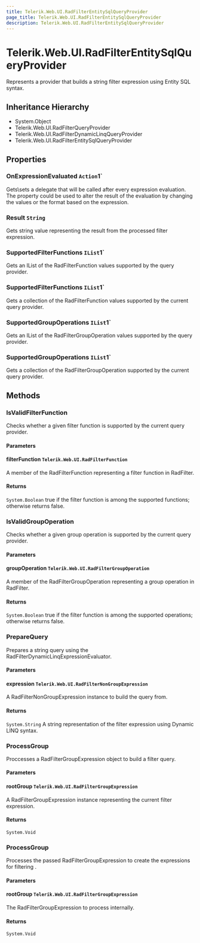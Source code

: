 ```yaml
---
title: Telerik.Web.UI.RadFilterEntitySqlQueryProvider
page_title: Telerik.Web.UI.RadFilterEntitySqlQueryProvider
description: Telerik.Web.UI.RadFilterEntitySqlQueryProvider
---
```


# Telerik.Web.UI.RadFilterEntitySqlQueryProvider

Represents a provider that builds a string filter expression using Entity SQL syntax.

## Inheritance Hierarchy

* System.Object
* Telerik.Web.UI.RadFilterQueryProvider
* Telerik.Web.UI.RadFilterDynamicLinqQueryProvider
* Telerik.Web.UI.RadFilterEntitySqlQueryProvider

## Properties

###  OnExpressionEvaluated `Action`1`

Gets\sets a delegate that will be called after every expression evaluation.
            The property could be used to alter the result of the evaluation by changing
            the values or the format based on the expression.

###  Result `String`

Gets string value representing the result from the processed filter expression.

###  SupportedFilterFunctions `IList`1`

Gets an IList of the RadFilterFunction values supported by the query provider.

###  SupportedFilterFunctions `IList`1`

Gets a collection of the RadFilterFunction values supported by the current query provider.

###  SupportedGroupOperations `IList`1`

Gets an IList of the RadFilterGroupOperation values supported by the query provider.

###  SupportedGroupOperations `IList`1`

Gets a collection of the RadFilterGroupOperation supported by the current query provider.

## Methods

###  IsValidFilterFunction

Checks whether a given filter function is supported by the current query provider.

#### Parameters

#### filterFunction `Telerik.Web.UI.RadFilterFunction`

A member of the RadFilterFunction representing a filter function
            in RadFilter.

#### Returns

`System.Boolean` true if the filter function is among the supported functions; otherwise returns false.

###  IsValidGroupOperation

Checks whether a given group operation is supported by the current query provider.

#### Parameters

#### groupOperation `Telerik.Web.UI.RadFilterGroupOperation`

A member of the RadFilterGroupOperation representing a group operation
            in RadFilter.

#### Returns

`System.Boolean` true if the filter function is among the supported operations; otherwise returns false.

###  PrepareQuery

Prepares a string query using the RadFilterDynamicLinqExpressionEvaluator.

#### Parameters

#### expression `Telerik.Web.UI.RadFilterNonGroupExpression`

A RadFilterNonGroupExpression instance to build the query from.

#### Returns

`System.String` A string representation of the filter expression using Dynamic LINQ syntax.

###  ProcessGroup

Proccesses a RadFilterGroupExpression object to build a filter query.

#### Parameters

#### rootGroup `Telerik.Web.UI.RadFilterGroupExpression`

A RadFilterGroupExpression instance representing the current filter
            expression.

#### Returns

`System.Void` 

###  ProcessGroup

Processes the passed RadFilterGroupExpression to create the expressions for
            filtering .

#### Parameters

#### rootGroup `Telerik.Web.UI.RadFilterGroupExpression`

The RadFilterGroupExpression to process internally.

#### Returns

`System.Void` 


